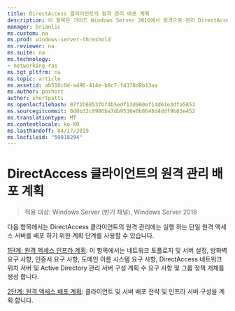 ```yaml
---
title: DirectAccess 클라이언트의 원격 관리 배포 계획
description: 이 항목은 가이드 Windows Server 2016에서 원격으로 관리 DirectAccess 클라이언트의 일부입니다.
manager: brianlic
ms.custom: na
ms.prod: windows-server-threshold
ms.reviewer: na
ms.suite: na
ms.technology:
- networking-ras
ms.tgt_pltfrm: na
ms.topic: article
ms.assetid: ab518c0d-a496-414e-b9c7-f4378d8b13aa
ms.author: pashort
author: shortpatti
ms.openlocfilehash: 07f1b6853fbf4b5edf13d960ef14d61e3dfa5853
ms.sourcegitcommit: 0d0b32c8986ba7db9536e0b8648d4ddf9b03e452
ms.translationtype: MT
ms.contentlocale: ko-KR
ms.lasthandoff: 04/17/2019
ms.locfileid: "59818294"
---
```

# <a name="plan-deployment-for-remote-management-of-directaccess-clients"></a>DirectAccess 클라이언트의 원격 관리 배포 계획

>적용 대상: Windows Server (반기 채널), Windows Server 2016

다음 항목에서는 DirectAccess 클라이언트의 원격 관리에는 실행 하는 단일 원격 액세스 서버를 배포 하기 위한 계획 단계를 사용할 수 있습니다.  
  
[1단계: 원격 액세스 인프라 계획](Step-1-Plan-the-Remote-Access-Infrastructure.md): 이 항목에서는 네트워크 토폴로지 및 서버 설정, 방화벽 요구 사항, 인증서 요구 사항, 도메인 이름 시스템 요구 사항, DirectAccess 네트워크 위치 서버 및 Active Directory 관리 서버 구성 계획 수 요구 사항 및 그룹 정책 개체를 생성 합니다.  
  
[2단계: 원격 액세스 배포 계획](Step-2-Plan-the-Remote-Access-Deployment.md): 클라이언트 및 서버 배포 전략 및 인프라 서버 구성을 계획 합니다.  

  


